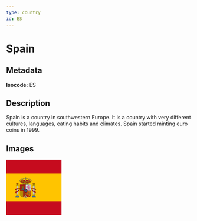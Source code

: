 ```yaml
---
type: country
id: ES
---
```


# Spain

## Metadata

**Isocode:** ES

## Description

Spain is a country in southwestern Europe. It is a country with very different cultures, languages, eating habits and climates. Spain started minting euro coins in 1999.

## Images

<img src="Countries/Spain/es.png" height="150" alt="Spain">